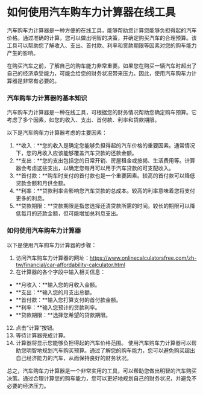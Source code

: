 如何使用汽车购车力计算器在线工具
================

汽车购车力计算器是一种方便的在线工具，能够帮助您计算您能够负担得起的汽车价格。通过准确的计算，您可以做出明智的决策，并确定购买汽车的合理预算。该工具可以帮助您了解收入、支出、首付款、利率和贷款期限等因素对您的购车能力产生的影响。

在购买汽车之前，了解自己的购车能力非常重要。如果您在购买一辆汽车时超出了自己的经济承受能力，可能会给您的财务状况带来压力。因此，使用汽车购车力计算器是非常有必要的。

### 汽车购车力计算器的基本知识

汽车购车力计算器是一种在线工具，可根据您的财务情况帮助您确定购车预算。它考虑了多个因素，如您的收入、支出、首付款、利率和贷款期限。

以下是汽车购车力计算器考虑的主要因素：

1. **收入：**您的收入是确定您能够负担得起的汽车价格的重要因素。通常情况下，您的月收入应该能够覆盖汽车贷款的还款金额。
2. **支出：**您的支出包括您的日常开销、房屋租金或按揭、生活费用等。计算器会考虑这些支出，以确定您每月可以用于汽车贷款的可支配收入。
3. **首付款：**购车时支付的首付款也是一个重要因素。较高的首付款可以降低贷款金额和月供金额。
4. **利率：**贷款利率会影响您汽车贷款的总成本。较高的利率意味着您将支付更多的利息。
5. **贷款期限：**贷款期限是指您选择还清贷款所需的时间。较长的期限可以降低每月的还款金额，但可能增加总利息支出。

### 如何使用汽车购车力计算器

以下是使用汽车购车力计算器的步骤：

1. 访问汽车购车力计算器的网址：<https://www.onlinecalculatorsfree.com/zh-tw/financial/car-affordability-calculator.html>
2. 在计算器的各个字段中输入相关信息：

- **月收入：**输入您的月收入金额。
- **支出：**输入您的月支出总额。
- **首付款：**输入您打算支付的首付款金额。
- **利率：**输入您预计的贷款利率。
- **贷款期限：**选择您希望的贷款期限。

12. 点击“计算”按钮。
13. 等待计算器完成计算。
14. 计算器将显示您能够负担得起的汽车价格范围。
使用汽车购车力计算器可以帮助您明智地规划汽车购买预算。通过了解您的购车能力，您可以避免购买超出自己经济能力的汽车，从而保持良好的财务状况。

总之，汽车购车力计算器是一个非常实用的工具，可以帮助您做出明智的汽车购买决策。通过合理计算您的购车能力，您可以更好地规划自己的财务状况，并避免不必要的经济压力。